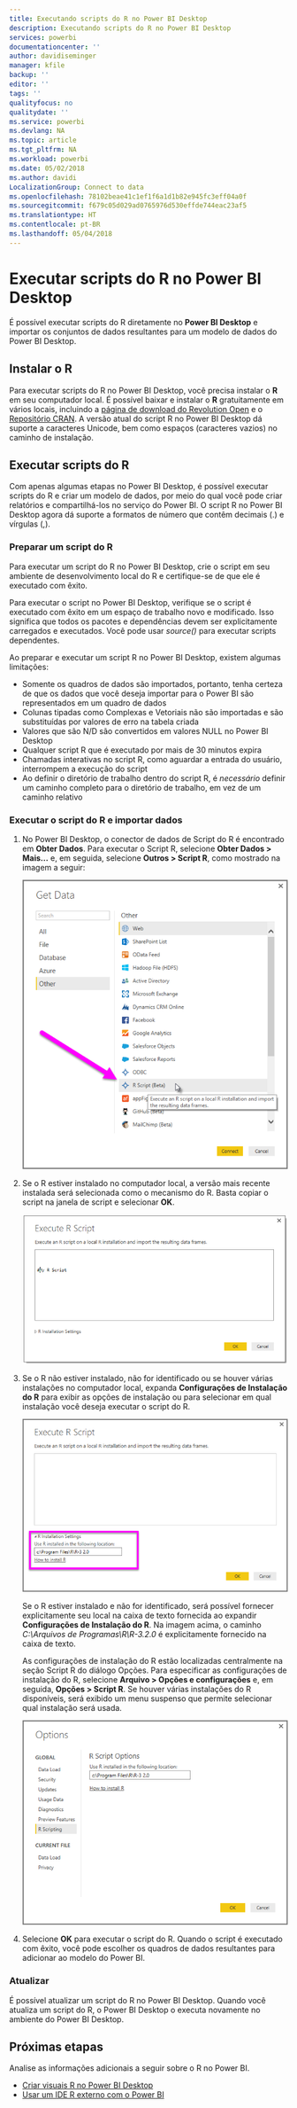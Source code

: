 ```yaml
---
title: Executando scripts do R no Power BI Desktop
description: Executando scripts do R no Power BI Desktop
services: powerbi
documentationcenter: ''
author: davidiseminger
manager: kfile
backup: ''
editor: ''
tags: ''
qualityfocus: no
qualitydate: ''
ms.service: powerbi
ms.devlang: NA
ms.topic: article
ms.tgt_pltfrm: NA
ms.workload: powerbi
ms.date: 05/02/2018
ms.author: davidi
LocalizationGroup: Connect to data
ms.openlocfilehash: 78102beae41c1ef1f6a1d1b82e945fc3eff04a0f
ms.sourcegitcommit: f679c05d029ad0765976d530effde744eac23af5
ms.translationtype: HT
ms.contentlocale: pt-BR
ms.lasthandoff: 05/04/2018
---
```

# <a name="run-r-scripts-in-power-bi-desktop"></a>Executar scripts do R no Power BI Desktop
É possível executar scripts do R diretamente no **Power BI Desktop** e importar os conjuntos de dados resultantes para um modelo de dados do Power BI Desktop.

## <a name="install-r"></a>Instalar o R
Para executar scripts do R no Power BI Desktop, você precisa instalar o **R** em seu computador local. É possível baixar e instalar o **R** gratuitamente em vários locais, incluindo a [página de download do Revolution Open](https://mran.revolutionanalytics.com/download/) e o [Repositório CRAN](https://cran.r-project.org/bin/windows/base/). A versão atual do script R no Power BI Desktop dá suporte a caracteres Unicode, bem como espaços (caracteres vazios) no caminho de instalação.

## <a name="run-r-scripts"></a>Executar scripts do R
Com apenas algumas etapas no Power BI Desktop, é possível executar scripts do R e criar um modelo de dados, por meio do qual você pode criar relatórios e compartilhá-los no serviço do Power BI. O script R no Power BI Desktop agora dá suporte a formatos de número que contêm decimais (.) e vírgulas (,).

### <a name="prepare-an-r-script"></a>Preparar um script do R
Para executar um script do R no Power BI Desktop, crie o script em seu ambiente de desenvolvimento local do R e certifique-se de que ele é executado com êxito.

Para executar o script no Power BI Desktop, verifique se o script é executado com êxito em um espaço de trabalho novo e modificado. Isso significa que todos os pacotes e dependências devem ser explicitamente carregados e executados. Você pode usar *source()* para executar scripts dependentes.

Ao preparar e executar um script R no Power BI Desktop, existem algumas limitações:

* Somente os quadros de dados são importados, portanto, tenha certeza de que os dados que você deseja importar para o Power BI são representados em um quadro de dados
* Colunas tipadas como Complexas e Vetoriais não são importadas e são substituídas por valores de erro na tabela criada
* Valores que são N/D são convertidos em valores NULL no Power BI Desktop
* Qualquer script R que é executado por mais de 30 minutos expira
* Chamadas interativas no script R, como aguardar a entrada do usuário, interrompem a execução do script
* Ao definir o diretório de trabalho dentro do script R, é *necessário* definir um caminho completo para o diretório de trabalho, em vez de um caminho relativo

### <a name="run-your-r-script-and-import-data"></a>Executar o script do R e importar dados
1. No Power BI Desktop, o conector de dados de Script do R é encontrado em **Obter Dados**. Para executar o Script R, selecione **Obter Dados &gt; Mais...** e, em seguida, selecione **Outros &gt; Script R**, como mostrado na imagem a seguir:
   
   ![](media/desktop-r-scripts/r-scripts-1.png)
2. Se o R estiver instalado no computador local, a versão mais recente instalada será selecionada como o mecanismo do R. Basta copiar o script na janela de script e selecionar **OK**.
   
   ![](media/desktop-r-scripts/r-scripts-2.png)
3. Se o R não estiver instalado, não for identificado ou se houver várias instalações no computador local, expanda **Configurações de Instalação do R** para exibir as opções de instalação ou para selecionar em qual instalação você deseja executar o script do R.
   
   ![](media/desktop-r-scripts/r-scripts-3.png)
   
   Se o R estiver instalado e não for identificado, será possível fornecer explicitamente seu local na caixa de texto fornecida ao expandir **Configurações de Instalação do R**. Na imagem acima, o caminho *C:\Arquivos de Programas\R\R-3.2.0* é explicitamente fornecido na caixa de texto.
   
   As configurações de instalação do R estão localizadas centralmente na seção Script R do diálogo Opções. Para especificar as configurações de instalação do R, selecione **Arquivo > Opções e configurações** e, em seguida, **Opções > Script R**. Se houver várias instalações do R disponíveis, será exibido um menu suspenso que permite selecionar qual instalação será usada.
   
   ![](media/desktop-r-scripts/r-scripts-4.png)
4. Selecione **OK** para executar o script do R. Quando o script é executado com êxito, você pode escolher os quadros de dados resultantes para adicionar ao modelo do Power BI.

### <a name="refresh"></a>Atualizar
É possível atualizar um script do R no Power BI Desktop. Quando você atualiza um script do R, o Power BI Desktop o executa novamente no ambiente do Power BI Desktop.

## <a name="next-steps"></a>Próximas etapas
Analise as informações adicionais a seguir sobre o R no Power BI.

* [Criar visuais R no Power BI Desktop](desktop-r-visuals.md)
* [Usar um IDE R externo com o Power BI](desktop-r-ide.md)

